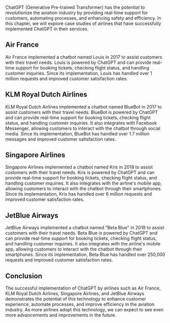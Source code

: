 
ChatGPT (Generative Pre-trained Transformer) has the potential to revolutionize the aviation industry by providing real-time support for customers, automating processes, and enhancing safety and efficiency. In this chapter, we will explore case studies of airlines that have successfully implemented ChatGPT in their services.

Air France
----------

Air France implemented a chatbot named Louis in 2017 to assist customers with their travel needs. Louis is powered by ChatGPT and can provide real-time support for booking tickets, checking flight status, and handling customer inquiries. Since its implementation, Louis has handled over 1 million requests and improved customer satisfaction rates.

KLM Royal Dutch Airlines
------------------------

KLM Royal Dutch Airlines implemented a chatbot named BlueBot in 2017 to assist customers with their travel needs. BlueBot is powered by ChatGPT and can provide real-time support for booking tickets, checking flight status, and handling customer inquiries. It also integrates with Facebook Messenger, allowing customers to interact with the chatbot through social media. Since its implementation, BlueBot has handled over 1.7 million messages and improved customer satisfaction rates.

Singapore Airlines
------------------

Singapore Airlines implemented a chatbot named Kris in 2018 to assist customers with their travel needs. Kris is powered by ChatGPT and can provide real-time support for booking tickets, checking flight status, and handling customer inquiries. It also integrates with the airline's mobile app, allowing customers to interact with the chatbot through their smartphones. Since its implementation, Kris has handled over 6 million requests and improved customer satisfaction rates.

JetBlue Airways
---------------

JetBlue Airways implemented a chatbot named "Beta Blue" in 2019 to assist customers with their travel needs. Beta Blue is powered by ChatGPT and can provide real-time support for booking tickets, checking flight status, and handling customer inquiries. It also integrates with the airline's mobile app, allowing customers to interact with the chatbot through their smartphones. Since its implementation, Beta Blue has handled over 250,000 requests and improved customer satisfaction rates.

Conclusion
----------

The successful implementation of ChatGPT by airlines such as Air France, KLM Royal Dutch Airlines, Singapore Airlines, and JetBlue Airways demonstrates the potential of this technology to enhance customer experience, automate processes, and improve efficiency in the aviation industry. As more airlines adopt this technology, we can expect to see even more advancements and improvements in the future.
